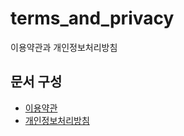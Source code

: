 # terms_and_privacy

이용약관과 개인정보처리방침

## 문서 구성

- [이용약관](hard_time/terms/)
- [개인정보처리방침](hard_time/privacy/)
